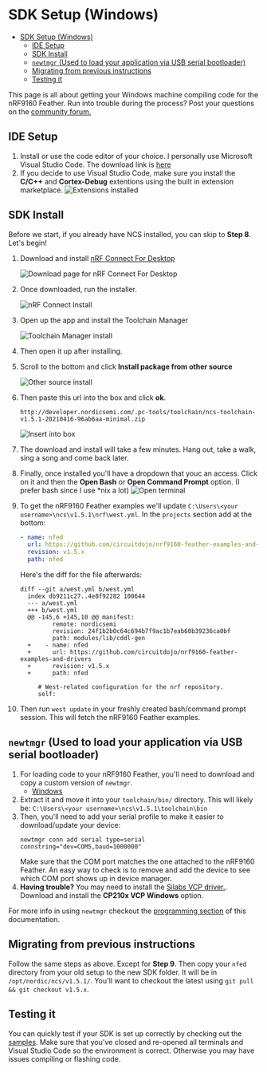 # SDK Setup (Windows)

- [SDK Setup (Windows)](#sdk-setup-windows)
  - [IDE Setup](#ide-setup)
  - [SDK Install](#sdk-install)
  - [`newtmgr` (Used to load your application via USB serial bootloader)](#newtmgr-used-to-load-your-application-via-usb-serial-bootloader)
  - [Migrating from previous instructions](#migrating-from-previous-instructions)
  - [Testing it](#testing-it)

This page is all about getting your Windows machine compiling code for the nRF9160 Feather. Run into trouble during the process? Post your questions on the [community forum.](https://community.jaredwolff.com)

## IDE Setup

1. Install or use the code editor of your choice. I personally use Microsoft Visual Studio Code. The download link is [here](https://code.visualstudio.com/docs/?dv=win64user)
1. If you decide to use Visual Studio Code, make sure you install the **C/C++** and **Cortex-Debug** extentions using the built in extension marketplace.
   ![Extensions installed](img/sdk-setup-windows/visual-studio-code-extensions.png)

## SDK Install

Before we start, if you already have NCS installed, you can skip to **Step 8**. Let's begin!

1. Download and install [nRF Connect For Desktop](https://www.nordicsemi.com/Software-and-tools/Development-Tools/nRF-Connect-for-desktop/Download#infotabs)
   
   ![Download page for nRF Connect For Desktop](img/sdk-setup-windows/nrf-connect-desktop-download.png)

2. Once downloaded, run the installer.

   ![nRF Connect Install](img/sdk-setup-windows/nrf-connect-install.png)

3. Open up the app and install the Toolchain Manager

   ![Toolchain Manager install](img/sdk-setup-windows/install-toolchain-manager.png)

4. Then open it up after installing.

5. Scroll to the bottom and click **Install package from other source**

   ![Other source install](img/sdk-setup-windows/install-package-from-other-source.png)

6. Then paste this url into the box and click **ok**.

   ```
   http://developer.nordicsemi.com/.pc-tools/toolchain/ncs-toolchain-v1.5.1-20210416-96ab6aa-minimal.zip
   ```

   ![Insert into box](img/sdk-setup-windows/path-to-toolchain.png)

7. The download and install will take a few minutes. Hang out, take a walk, sing a song and come back later.
8. Finally, once installed you'll have a dropdown that youc an access. Click on it and then the **Open Bash** or **Open Command Prompt** option. (I prefer bash since I use *nix a lot)
   ![Open terminal](img/sdk-setup-windows/select-bash-or-command-prompt.png)

9. To get the nRF9160 Feather examples we'll update `C:\Users\<your username>\ncs\v1.5.1\nrf\west.yml`. In the `projects` section add at the bottom:

    ```yaml
    - name: nfed
      url: https://github.com/circuitdojo/nrf9160-feather-examples-and-drivers
      revision: v1.5.x
      path: nfed
    ```
    
    Here's the diff for the file afterwards:

    ```
    diff --git a/west.yml b/west.yml
      index db9211c27..4e8f92282 100644
      --- a/west.yml
      +++ b/west.yml
      @@ -145,6 +145,10 @@ manifest:
             remote: nordicsemi
             revision: 24f1b2b0c64c694b7f9ac1b7eab60b39236ca0bf
             path: modules/lib/cddl-gen
      +    - name: nfed
      +      url: https://github.com/circuitdojo/nrf9160-feather-examples-and-drivers
      +      revision: v1.5.x
      +      path: nfed
       
         # West-related configuration for the nrf repository.
         self:
    ```
    
11. Then run `west update` in your freshly created bash/command prompt session. This will fetch the nRF9160 Feather examples.


## `newtmgr` (Used to load your application via USB serial bootloader)

1. For loading code to your nRF9160 Feather, you'll need to download and copy a custom version of `newtmgr`.
   - [Windows](files/newtmgr/windows/newtmgr.zip)
1. Extract it and move it into your `toolchain/bin/` directory. This will likely be: `C:\Users\<your username>\ncs\v1.5.1\toolchain\bin`
2. Then, you'll need to add your serial profile to make it easier to download/update your device:
   ```
   newtmgr conn add serial type=serial connstring="dev=COM5,baud=1000000"
   ```
   Make sure that the COM port matches the one attached to the nRF9160 Feather. An easy way to check is to remove and add the device to see which COM port shows up in device manager.
3. **Having trouble?** You may need to install the [Silabs VCP driver.](https://www.silabs.com/developers/usb-to-uart-bridge-vcp-drivers). Download and install the **CP210x VCP Windows** option.

For more info in using `newtmgr` checkout the [programming section](nrf9160-programming-and-debugging.md#booloader-use) of this documentation.

## Migrating from previous instructions

Follow the same steps as above. Except for **Step 9**.  Then copy your `nfed` directory from your old setup to the new SDK folder. It will be in `/opt/nordic/ncs/v1.5.1/`. You'll want to checkout the latest using `git pull && git checkout v1.5.x`. 

## Testing it

You can quickly test if your SDK is set up correctly by checking out the [samples](nrf9160-example-code.md). Make sure that you've closed and re-opened all terminals and Visual Studio Code so the environment is correct. Otherwise you may have issues compiling or flashing code.
